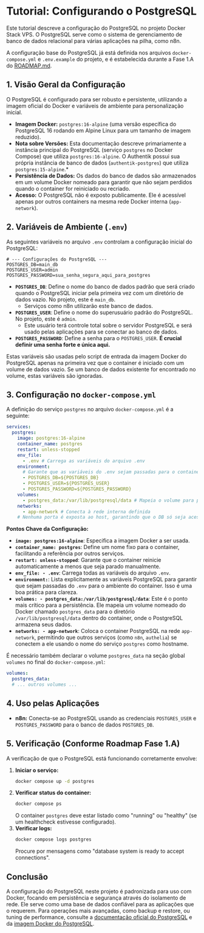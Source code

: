 # Tutorial: Configurando o PostgreSQL

Este tutorial descreve a configuração do PostgreSQL no projeto Docker Stack VPS. O PostgreSQL serve como o sistema de gerenciamento de banco de dados relacional para várias aplicações na pilha, como n8n.

A configuração base do PostgreSQL já está definida nos arquivos `docker-compose.yml` e `.env.example` do projeto, e é estabelecida durante a Fase 1.A do [ROADMAP.md](../../ROADMAP.md).

## 1. Visão Geral da Configuração

O PostgreSQL é configurado para ser robusto e persistente, utilizando a imagem oficial do Docker e variáveis de ambiente para personalização inicial.

*   **Imagem Docker:** `postgres:16-alpine` (uma versão específica do PostgreSQL 16 rodando em Alpine Linux para um tamanho de imagem reduzido).
*   **Nota sobre Versões:** Esta documentação descreve primariamente a instância principal do PostgreSQL (serviço `postgres` no Docker Compose) que utiliza `postgres:16-alpine`. O Authentik possui sua própria instância de banco de dados (`authentik-postgres`) que utiliza `postgres:15-alpine`.*
*   **Persistência de Dados:** Os dados do banco de dados são armazenados em um volume Docker nomeado para garantir que não sejam perdidos quando o container for reiniciado ou recriado.
*   **Acesso:** O PostgreSQL não é exposto publicamente. Ele é acessível apenas por outros containers na mesma rede Docker interna (`app-network`).

## 2. Variáveis de Ambiente (`.env`)

As seguintes variáveis no arquivo `.env` controlam a configuração inicial do PostgreSQL:

```env
# --- Configurações do PostgreSQL ---
POSTGRES_DB=main_db
POSTGRES_USER=admin
POSTGRES_PASSWORD=sua_senha_segura_aqui_para_postgres
```

*   **`POSTGRES_DB`**: Define o nome do banco de dados padrão que será criado quando o PostgreSQL iniciar pela primeira vez com um diretório de dados vazio. No projeto, este é `main_db`.
    *   Serviços como n8n utilizarão este banco de dados.
*   **`POSTGRES_USER`**: Define o nome do superusuário padrão do PostgreSQL. No projeto, este é `admin`.
    *   Este usuário terá controle total sobre o servidor PostgreSQL e será usado pelas aplicações para se conectar ao banco de dados.
*   **`POSTGRES_PASSWORD`**: Define a senha para o `POSTGRES_USER`. **É crucial definir uma senha forte e única aqui.**

Estas variáveis são usadas pelo script de entrada da imagem Docker do PostgreSQL apenas na primeira vez que o container é iniciado com um volume de dados vazio. Se um banco de dados existente for encontrado no volume, estas variáveis são ignoradas.

## 3. Configuração no `docker-compose.yml`

A definição do serviço `postgres` no arquivo `docker-compose.yml` é a seguinte:

```yaml
services:
  postgres:
    image: postgres:16-alpine
    container_name: postgres
    restart: unless-stopped
    env_file:
      - .env # Carrega as variáveis do arquivo .env
    environment:
      # Garante que as variáveis do .env sejam passadas para o container
      - POSTGRES_DB=${POSTGRES_DB}
      - POSTGRES_USER=${POSTGRES_USER}
      - POSTGRES_PASSWORD=${POSTGRES_PASSWORD}
    volumes:
      - postgres_data:/var/lib/postgresql/data # Mapeia o volume para persistência
    networks:
      - app-network # Conecta à rede interna definida
    # Nenhuma porta é exposta ao host, garantindo que o DB só seja acessível internamente.
```

**Pontos Chave da Configuração:**
*   **`image: postgres:16-alpine`**: Especifica a imagem Docker a ser usada.
*   **`container_name: postgres`**: Define um nome fixo para o container, facilitando a referência por outros serviços.
*   **`restart: unless-stopped`**: Garante que o container reinicie automaticamente a menos que seja parado manualmente.
*   **`env_file: - .env`**: Carrega todas as variáveis do arquivo `.env`.
*   **`environment:`**: Lista explicitamente as variáveis PostgreSQL para garantir que sejam passadas do `.env` para o ambiente do container. Isso é uma boa prática para clareza.
*   **`volumes: - postgres_data:/var/lib/postgresql/data`**: Este é o ponto mais crítico para a persistência. Ele mapeia um volume nomeado do Docker chamado `postgres_data` para o diretório `/var/lib/postgresql/data` dentro do container, onde o PostgreSQL armazena seus dados.
*   **`networks: - app-network`**: Coloca o container PostgreSQL na rede `app-network`, permitindo que outros serviços (como `n8n`, `authelia`) se conectem a ele usando o nome do serviço `postgres` como hostname.

É necessário também declarar o volume `postgres_data` na seção global `volumes` no final do `docker-compose.yml`:
```yaml
volumes:
  postgres_data:
  # ... outros volumes ...
```

## 4. Uso pelas Aplicações

*   **n8n:** Conecta-se ao PostgreSQL usando as credenciais `POSTGRES_USER` e `POSTGRES_PASSWORD` para o banco de dados `POSTGRES_DB`.

## 5. Verificação (Conforme Roadmap Fase 1.A)

A verificação de que o PostgreSQL está funcionando corretamente envolve:
1.  **Iniciar o serviço:**
    ```bash
    docker compose up -d postgres
    ```
2.  **Verificar status do container:**
    ```bash
    docker compose ps
    ```
    O container `postgres` deve estar listado como "running" ou "healthy" (se um healthcheck estivesse configurado).
3.  **Verificar logs:**
    ```bash
    docker compose logs postgres
    ```
    Procure por mensagens como "database system is ready to accept connections".

## Conclusão

A configuração do PostgreSQL neste projeto é padronizada para uso com Docker, focando em persistência e segurança através do isolamento de rede. Ele serve como uma base de dados confiável para as aplicações que o requerem. Para operações mais avançadas, como backup e restore, ou tuning de performance, consulte a [documentação oficial do PostgreSQL](https://www.postgresql.org/docs/) e da [imagem Docker do PostgreSQL](https://hub.docker.com/_/postgres).
```
